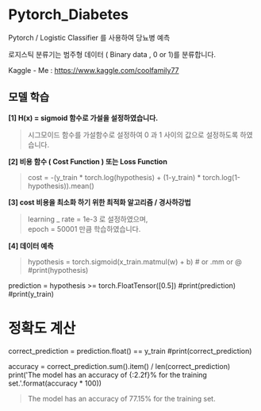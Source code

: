 # Pytorch_Diabetes
Pytorch / Logistic Classifier 를 사용하여 당뇨병 예측

로지스틱 분류기는 범주형 데이터 ( Binary data , 0 or 1)를 분류합니다.

Kaggle - Me : https://www.kaggle.com/coolfamily77

## 모델 학습 <br>
**[1] H(x) = sigmoid 함수로 가설을 설정하였습니다.**  <br>
 > 시그모이드 함수를 가설함수로 설정하여 0 과 1 사이의 값으로 설정하도록 하였습니다.
    
**[2] 비용 함수 ( Cost Function ) 또는 Loss Function** <br>
 > cost = -(y_train * torch.log(hypothesis) + (1-y_train) * torch.log(1-hypothesis)).mean()
 
**[3] cost 비용을 최소화 하기 위한 최적화 알고리즘 / 경사하강법** <br>
 > learning _ rate = 1e-3 로 설정하였으며,<br>
   epoch = 50001 만큼 학습하였습니다.<br>
   
**[4] 데이터 예측**<br>
 > hypothesis = torch.sigmoid(x_train.matmul(w) + b) # or .mm or @
   #print(hypothesis)

   prediction = hypothesis >= torch.FloatTensor([0.5])
   #print(prediction)
   #print(y_train)

   # 정확도 계산 
   correct_prediction = prediction.float() == y_train
   #print(correct_prediction)

   accuracy = correct_prediction.sum().item() / len(correct_prediction)
   print('The model has an accuracy of {:2.2f}% for the training set.'.format(accuracy * 100))
   
   > The model has an accuracy of 77.15% for the training set.
